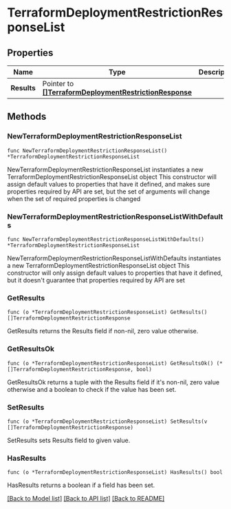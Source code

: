 # TerraformDeploymentRestrictionResponseList

## Properties

Name | Type | Description | Notes
------------ | ------------- | ------------- | -------------
**Results** | Pointer to [**[]TerraformDeploymentRestrictionResponse**](TerraformDeploymentRestrictionResponse.md) |  | [optional] 

## Methods

### NewTerraformDeploymentRestrictionResponseList

`func NewTerraformDeploymentRestrictionResponseList() *TerraformDeploymentRestrictionResponseList`

NewTerraformDeploymentRestrictionResponseList instantiates a new TerraformDeploymentRestrictionResponseList object
This constructor will assign default values to properties that have it defined,
and makes sure properties required by API are set, but the set of arguments
will change when the set of required properties is changed

### NewTerraformDeploymentRestrictionResponseListWithDefaults

`func NewTerraformDeploymentRestrictionResponseListWithDefaults() *TerraformDeploymentRestrictionResponseList`

NewTerraformDeploymentRestrictionResponseListWithDefaults instantiates a new TerraformDeploymentRestrictionResponseList object
This constructor will only assign default values to properties that have it defined,
but it doesn't guarantee that properties required by API are set

### GetResults

`func (o *TerraformDeploymentRestrictionResponseList) GetResults() []TerraformDeploymentRestrictionResponse`

GetResults returns the Results field if non-nil, zero value otherwise.

### GetResultsOk

`func (o *TerraformDeploymentRestrictionResponseList) GetResultsOk() (*[]TerraformDeploymentRestrictionResponse, bool)`

GetResultsOk returns a tuple with the Results field if it's non-nil, zero value otherwise
and a boolean to check if the value has been set.

### SetResults

`func (o *TerraformDeploymentRestrictionResponseList) SetResults(v []TerraformDeploymentRestrictionResponse)`

SetResults sets Results field to given value.

### HasResults

`func (o *TerraformDeploymentRestrictionResponseList) HasResults() bool`

HasResults returns a boolean if a field has been set.


[[Back to Model list]](../README.md#documentation-for-models) [[Back to API list]](../README.md#documentation-for-api-endpoints) [[Back to README]](../README.md)


